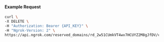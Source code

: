 <!-- Code generated for API Clients. DO NOT EDIT. -->
#### Example Request
```bash
curl \
-X DELETE \
-H "Authorization: Bearer {API_KEY}" \
-H "Ngrok-Version: 2" \
https://api.ngrok.com/reserved_domains/rd_2w51CUmkVT4wv7HCUYZ2M8gJfDV/certificate_management_policy
